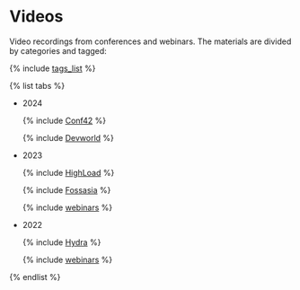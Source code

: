 # Videos

Video recordings from conferences and webinars. The materials are divided by categories and tagged:

{% include [tags_list](./_includes/tags_list.md) %}


{% list tabs %}

  - 2024

    {% include [Conf42](./_includes/conferences/2024/Conf42.md) %}

    {% include [Devworld](./_includes/conferences/2024/Devworld.md) %}

  - 2023

    {% include [HighLoad](./_includes/conferences/2023/HighLoad.md) %}

    {% include [Fossasia](./_includes/conferences/2023/Fossasia.md) %}

    {% include [webinars](./_includes/webinars/2023/webinars.md) %}

  - 2022  

    {% include [Hydra](./_includes/conferences/2022/Hydra.md) %}
    
    {% include [webinars](./_includes/webinars/2022/webinars.md) %}


{% endlist %}